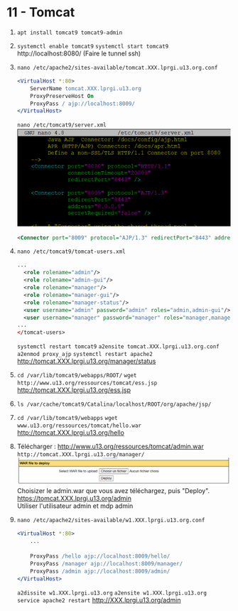 # 11 - Tomcat

1. `apt install tomcat9 tomcat9-admin`
2. `systemctl enable tomcat9`
   `systemctl start tomcat9`
   http://localhost:8080/ (Faire le tunnel ssh)
3. `nano /etc/apache2/sites-available/tomcat.XXX.lprgi.u13.org.conf`
   ```apache
   <VirtualHost *:80>
       ServerName tomcat.XXX.lprgi.u13.org
       ProxyPreserveHost On
       ProxyPass / ajp://localhost:8009/
   </VirtualHost>
   ```
   `nano /etc/tomcat9/server.xml`
   ![server.xml](Images/11%20-%20Tomcat%20(9).png)
   ```xml  
   <Connector port="8009" protocol="AJP/1.3" redirectPort="8443" address="0.0.0.0" secretRequired="false" />
   ```
4. `nano /etc/tomcat9/tomcat-users.xml`
   ```xml
   ...
     <role rolename="admin"/>
     <role rolename="admin-gui"/>
     <role rolename="manager"/>
     <role rolename="manager-gui"/>
     <role rolename="manager-status"/>
     <user username="admin" password="admin" roles="admin,admin-gui"/>
     <user username="manager" password="manager" roles="manager,manager-gui,manager-status"/>
   ...
   </tomcat-users>
   ```
   `systemctl restart tomcat9`
   `a2ensite tomcat.XXX.lprgi.u13.org.conf`
   `a2enmod proxy_ajp`
   `systemctl restart apache2`
   http://tomcat.XXX.lprgi.u13.org/manager/status
5. `cd /var/lib/tomcat9/webapps/ROOT/`
   `wget http://www.u13.org/ressources/tomcat/ess.jsp`
   http://tomcat.XXX.lprgi.u13.org/ess.jsp
6. `ls /var/cache/tomcat9/Catalina/localhost/ROOT/org/apache/jsp/`
7. `cd /var/lib/tomcat9/webapps`
   `wget www.u13.org/ressources/tomcat/hello.war`
   http://tomcat.XXX.lprgi.u13.org/hello
8. Télécharger : http://www.u13.org/ressources/tomcat/admin.war
   `http://tomcat.XXX.lprgi.u13.org/manager/`
   ![WAR file to deploy](Images/11%20-%20Tomcat%20WAR.png)
   Choisizer le admin.war que vous avez téléchargez, puis "Deploy".
   https://tomcat.XXX.lprgi.u13.org/admin  
   Utiliser l'utilisateur admin et mdp admin
   
9. `nano /etc/apache2/sites-available/w1.XXX.lprgi.u13.org.conf`
    ```apache
    <VirtualHost *:80>
        ...

        ProxyPass /hello ajp://localhost:8009/hello/
        ProxyPass /manager ajp://localhost:8009/manager/
        ProxyPass /admin ajp://localhost:8009/admin/
    </VirtualHost>
    ```
    `a2dissite w1.XXX.lprgi.u13.org`
    `a2ensite w1.XXX.lprgi.u13.org`
    `service apache2 restart`
    http://XXX.lprgi.u13.org/admin

